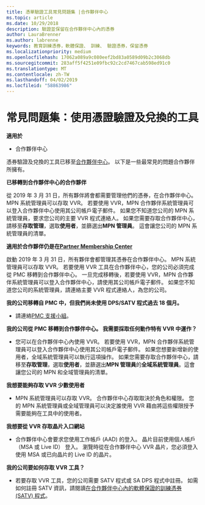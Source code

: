 ```yaml
---
title: 憑單驗證工具常見問題集 |合作夥伴中心
ms.topic: article
ms.date: 10/29/2018
description: 驗證並保留在合作夥伴中心內的憑券
author: LauraBrenner
ms.author: labrenne
keywords: 教育訓練憑券，軟體保證、 訓練、 驗證憑券，保留憑券
ms.localizationpriority: medium
ms.openlocfilehash: 17062a089a9c080eef2bd83a0589d09b2c3068db
ms.sourcegitcommit: 283aff5f4251e09fbc92c2cd7467cab598ed91c0
ms.translationtype: MT
ms.contentlocale: zh-TW
ms.lasthandoff: 04/02/2019
ms.locfileid: "58863986"
---
```

# <a name="faq-using-the-voucher-validation-and-redemption-tool"></a>常見問題集：使用憑證驗證及兌換的工具 

**適用於**

- 合作夥伴中心

憑券驗證及兌換的工具已移至[合作夥伴中心](https://partner.microsoft.com/en-us/pcv/dashboard/overview)。 以下是一些最常見的問題合作夥伴所擁有。 

**已移轉到合作夥伴中心的合作夥伴**

 從 2019 年 3 月 31 日，所有夥伴將會都需要管理他們的憑券，在合作夥伴中心。 MPN 系統管理員可以存取 VVR。 若要使用 VVR，MPN 合作夥伴系統管理員可以登入合作夥伴中心使用其公司帳戶電子郵件。 如果您不知道您公司的 MPN 系統管理員，要求您公司的主要 VVR 程式連絡人。  如果您需要存取合作夥伴中心，請移至**存取管理**，選取**使用者**，並篩選出**MPN 管理員**。 這會讓您公司的 MPN 系統管理員的清單。  

**適用於合作夥伴仍是在[Partner Membership Center](https://partner.microsoft.com/)**

啟動 2019 年 3 月 31 日，所有夥伴會都管理其憑券在合作夥伴中心。 MPN 系統管理員可以存取 VVR。 若要使用 VVR 工具在合作夥伴中心，您的公司必須完成從 PMC 移轉到合作夥伴中心。 一旦完成移轉後，若要使用 VVR，MPN 合作夥伴系統管理員可以登入合作夥伴中心，請使用其公司帳戶電子郵件。 如果您不知道您公司的系統管理員，請連絡主要 VVR 程式連絡人，為您的公司。  


**我的公司移轉自 PMC 中，但我們尚未使用 DPS/SATV 程式過去 18 個月。**

- 請連絡[PMC 支援小組](mailto:proghelp@microsoft.com)。 


**我的公司從 PMC 移轉到合作夥伴中心。 我需要採取任何動作特有 VVR 中運作？** 

- 您可以在合作夥伴中心內使用 VVR。  若要使用 VVR，MPN 合作夥伴系統管理員可以登入合作夥伴中心使用其公司帳戶電子郵件。 如果您想要新增新的使用者，全域系統管理員可以執行這項操作。 如果您需要存取合作夥伴中心，請移至**存取管理**，選取**使用者**，並篩選出**MPN 管理員**的**全域系統管理員**。這會讓您公司的 MPN 和全域管理員的清單。  

**我想要能夠存取 VVR 少數使用者**

- MPN 系統管理員可以存取 VVR。 合作夥伴中心存取取決於角色和權限。 您的 MPN 系統管理員或全域管理員可以決定誰使用 VVR 藉由將這些權限授予需要能夠在工具中的使用者。

**我想要從 VVR 存取晶片入口網站**

- 合作夥伴中心會要求您使用工作帳戶 (AAD) 的登入。  晶片目前使用個人帳戶 （MSA 或 Live ID） 登入。  瀏覽時從在合作夥伴中心 VVR 晶片，您必須登入使用 MSA 或已向晶片的 Live ID 的晶片。

**我的公司要如何存取 VVR 工具？**

- 若要存取 VVR 工具，您的公司需要 SATV 程式或 SA DPS 程式中註冊。
如需如何註冊 SATV 資訊，請閱讀[在合作夥伴中心內的軟體保證的訓練憑券 (SATV) 程式](software-assurance-satv.md)。
 <!--
For information on how to enroll in Software Assurance DPS programs, read [Software Assurance programs in Partner Center](software-assurance-dps.md).-->